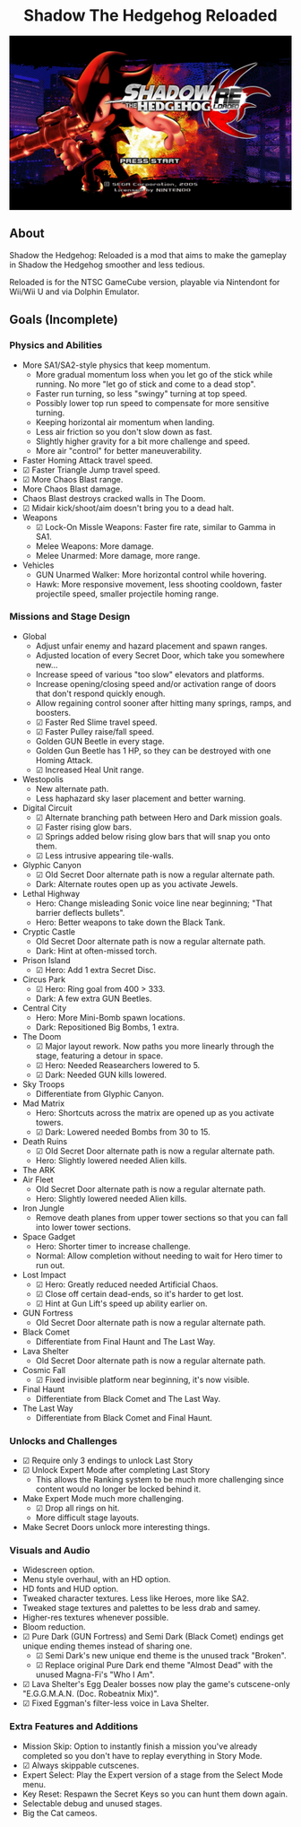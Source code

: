 <div align="center"><h1>Shadow The Hedgehog Reloaded</h1>
<img src="https://raw.githubusercontent.com/ShadowTheHedgehogHacking/ShdTH-Reloaded/master/res/title_screen.png" align="center" />
</div>

## About
Shadow the Hedgehog: Reloaded is a mod that aims to make the gameplay in Shadow the Hedgehog smoother and less tedious.

Reloaded is for the NTSC GameCube version, playable via Nintendont for Wii/Wii U and via Dolphin Emulator.

## Goals (Incomplete)

### Physics and Abilities
- More SA1/SA2-style physics that keep momentum.
  - More gradual momentum loss when you let go of the stick while running. No more "let go of stick and come to a dead stop".
  - Faster run turning, so less "swingy" turning at top speed.
  - Possibly lower top run speed to compensate for more sensitive turning.
  - Keeping horizontal air momentum when landing.
  - Less air friction so you don't slow down as fast.
  - Slightly higher gravity for a bit more challenge and speed.
  - More air "control" for better maneuverability.
- Faster Homing Attack travel speed.
- ☑ Faster Triangle Jump travel speed.
- ☑ More Chaos Blast range.
- More Chaos Blast damage.
- Chaos Blast destroys cracked walls in The Doom.
- ☑ Midair kick/shoot/aim doesn't bring you to a dead halt.
- Weapons
  - ☑ Lock-On Missle Weapons: Faster fire rate, similar to Gamma in SA1.
  - Melee Weapons: More damage.
  - Melee Unarmed: More damage, more range.
- Vehicles
  - GUN Unarmed Walker: More horizontal control while hovering.
  - Hawk: More responsive movement, less shooting cooldown, faster projectile speed, smaller projectile homing range.

### Missions and Stage Design
- Global
  - Adjust unfair enemy and hazard placement and spawn ranges.
  - Adjusted location of every Secret Door, which take you somewhere new...
  - Increase speed of various "too slow" elevators and platforms.
  - Increase opening/closing speed and/or activation range of doors that don't respond quickly enough.
  - Allow regaining control sooner after hitting many springs, ramps, and boosters.
  - ☑ Faster Red Slime travel speed.
  - ☑ Faster Pulley raise/fall speed.
  - Golden GUN Beetle in every stage.
  - Golden Gun Beetle has 1 HP, so they can be destroyed with one Homing Attack.
  - ☑ Increased Heal Unit range.
- Westopolis
  - New alternate path.
  - Less haphazard sky laser placement and better warning.
- Digital Circuit
  - ☑ Alternate branching path between Hero and Dark mission goals.
  - ☑ Faster rising glow bars.
  - ☑ Springs added below rising glow bars that will snap you onto them.
  - ☑ Less intrusive appearing tile-walls.
- Glyphic Canyon
  - ☑ Old Secret Door alternate path is now a regular alternate path.
  - Dark: Alternate routes open up as you activate Jewels.
- Lethal Highway
  - Hero: Change misleading Sonic voice line near beginning; "That barrier deflects bullets".
  - Hero: Better weapons to take down the Black Tank.
- Cryptic Castle
  - Old Secret Door alternate path is now a regular alternate path.
  - Dark: Hint at often-missed torch.
- Prison Island
  - ☑ Hero: Add 1 extra Secret Disc.
- Circus Park
  - ☑ Hero: Ring goal from 400 > 333.
  - Dark: A few extra GUN Beetles.
- Central City
  - Hero: More Mini-Bomb spawn locations.
  - Dark: Repositioned Big Bombs, 1 extra.
- The Doom
  - ☑ Major layout rework. Now paths you more linearly through the stage, featuring a detour in space.
  - ☑ Hero: Needed Reasearchers lowered to 5.
  - ☑ Dark: Needed GUN kills lowered.
- Sky Troops
  - Differentiate from Glyphic Canyon.
- Mad Matrix
  - Hero: Shortcuts across the matrix are opened up as you activate towers.
  - ☑ Dark: Lowered needed Bombs from 30 to 15.
- Death Ruins
  - ☑ Old Secret Door alternate path is now a regular alternate path.
  - Hero: Slightly lowered needed Alien kills.
- The ARK
- Air Fleet
  - Old Secret Door alternate path is now a regular alternate path.
  - Hero: Slightly lowered needed Alien kills.
- Iron Jungle
  - Remove death planes from upper tower sections so that you can fall into lower tower sections.
- Space Gadget
  - Hero: Shorter timer to increase challenge.
  - Normal: Allow completion without needing to wait for Hero timer to run out.
- Lost Impact
  - ☑ Hero: Greatly reduced needed Artificial Chaos.
  - ☑ Close off certain dead-ends, so it's harder to get lost.
  - ☑ Hint at Gun Lift's speed up ability earlier on.
- GUN Fortress
  - Old Secret Door alternate path is now a regular alternate path.
- Black Comet
  - Differentiate from Final Haunt and The Last Way.
- Lava Shelter
  - Old Secret Door alternate path is now a regular alternate path.
- Cosmic Fall
  - ☑ Fixed invisible platform near beginning, it's now visible.
- Final Haunt
  - Differentiate from Black Comet and The Last Way.
- The Last Way
  - Differentiate from Black Comet and Final Haunt.

### Unlocks and Challenges
- ☑ Require only 3 endings to unlock Last Story
- ☑ Unlock Expert Mode after completing Last Story
  - This allows the Ranking system to be much more challenging since content would no longer be locked behind it.
- Make Expert Mode much more challenging.
  - ☑ Drop all rings on hit.
  - More difficult stage layouts.
- Make Secret Doors unlock more interesting things.

### Visuals and Audio
- Widescreen option.
- Menu style overhaul, with an HD option.
- HD fonts and HUD option.
- Tweaked character textures. Less like Heroes, more like SA2.
- Tweaked stage textures and palettes to be less drab and samey.
- Higher-res textures whenever possible.
- Bloom reduction.
- ☑ Pure Dark (GUN Fortress) and Semi Dark (Black Comet) endings get unique ending themes instead of sharing one.
  - ☑ Semi Dark's new unique end theme is the unused track "Broken".
  - ☑ Replace original Pure Dark end theme "Almost Dead" with the unused Magna-Fi's "Who I Am".
- ☑ Lava Shelter's Egg Dealer bosses now play the game's cutscene-only "E.G.G.M.A.N. (Doc. Robeatnix Mix)". 
- ☑ Fixed Eggman's filter-less voice in Lava Shelter.

### Extra Features and Additions
- Mission Skip: Option to instantly finish a mission you've already completed so you don't have to replay everything in Story Mode.
- ☑ Always skippable cutscenes.
- Expert Select: Play the Expert version of a stage from the Select Mode menu.
- Key Reset: Respawn the Secret Keys so you can hunt them down again.
- Selectable debug and unused stages.
- Big the Cat cameos.
